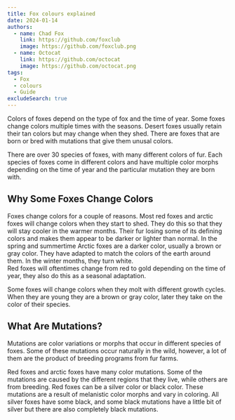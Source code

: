 ```yaml
---
title: Fox colours explained
date: 2024-01-14
authors:
  - name: Chad Fox
    link: https://github.com/foxclub
    image: https://github.com/foxclub.png
  - name: Octocat
    link: https://github.com/octocat
    image: https://github.com/octocat.png
tags:
  - Fox
  - colours
  - Guide
excludeSearch: true
---
```



Colors of foxes depend on the type of fox and the time of year. Some foxes change colors multiple times with the seasons. Desert foxes usually retain their tan colors but may change when they shed. There are foxes that are born or bred with mutations that give them unusal colors.

There are over 30 species of foxes, with many different colors of fur. Each species of foxes come in different colors and have multiple color morphs depending on the time of year and the particular mutation they are born with.

## Why Some Foxes Change Colors
Foxes change colors for a couple of reasons. Most red foxes and arctic foxes will change colors when they start to shed. They do this so that they will stay cooler in the warmer months. Their fur losing some of its defining colors and makes them appear to be darker or lighter than normal.
In the spring and summertime Arctic foxes are a darker color, usually a brown or gray color. They have adapted to match the colors of the earth around them. In the winter months, they turn white.  
Red foxes will oftentimes change from red to gold depending on the time of year, they also do this as a seasonal adaptation.

Some foxes will change colors when they molt with different growth cycles. When they are young they are a brown or gray color, later they take on the color of their species.

## What Are Mutations?
Mutations are color variations or morphs that occur in different species of foxes. Some of these mutations occur naturally in the wild, however, a lot of them are the product of breeding programs from fur farms.

Red foxes and arctic foxes have many color mutations. Some of the mutations are caused by the different regions that they live, while others are from breeding.
Red foxes can be a silver color or black color. These mutations are a result of melanistic color morphs and vary in coloring. All silver foxes have some black, and some black mutations have a little bit of silver but there are also completely black mutations.  